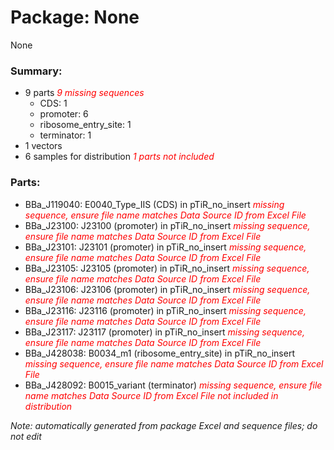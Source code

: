 # Package: None

None

### Summary:

- 9 parts _<span style="color:red">9 missing sequences</span>_
    - CDS: 1
    - promoter: 6
    - ribosome_entry_site: 1
    - terminator: 1
- 1 vectors
- 6 samples for distribution _<span style="color:red">1 parts not included</span>_

### Parts:

- BBa_J119040: E0040_Type_IIS (CDS) in pTiR_no_insert _<span style="color:red">missing sequence, ensure file name matches Data Source ID from Excel File</span>_
- BBa_J23100: J23100 (promoter) in pTiR_no_insert _<span style="color:red">missing sequence, ensure file name matches Data Source ID from Excel File</span>_
- BBa_J23101: J23101 (promoter) in pTiR_no_insert _<span style="color:red">missing sequence, ensure file name matches Data Source ID from Excel File</span>_
- BBa_J23105: J23105 (promoter) in pTiR_no_insert _<span style="color:red">missing sequence, ensure file name matches Data Source ID from Excel File</span>_
- BBa_J23106: J23106 (promoter) in pTiR_no_insert _<span style="color:red">missing sequence, ensure file name matches Data Source ID from Excel File</span>_
- BBa_J23116: J23116 (promoter) in pTiR_no_insert _<span style="color:red">missing sequence, ensure file name matches Data Source ID from Excel File</span>_
- BBa_J23117: J23117 (promoter) in pTiR_no_insert _<span style="color:red">missing sequence, ensure file name matches Data Source ID from Excel File</span>_
- BBa_J428038: B0034_m1 (ribosome_entry_site) in pTiR_no_insert _<span style="color:red">missing sequence, ensure file name matches Data Source ID from Excel File</span>_
- BBa_J428092: B0015_variant (terminator) _<span style="color:red">missing sequence, ensure file name matches Data Source ID from Excel File</span>_ _<span style="color:red">not included in distribution</span>_

_Note: automatically generated from package Excel and sequence files; do not edit_
